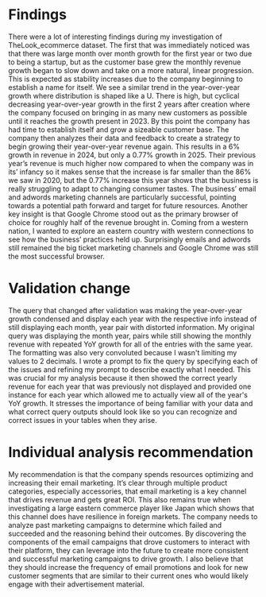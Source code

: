 # Findings
There were a lot of interesting findings during my investigation of TheLook_ecommerce dataset. The first that was immediately noticed was that there was large month over month growth for the first year or two due to being a startup, but as the customer base grew the monthly revenue growth began to slow down and take on a more natural, linear progression. This is expected as stability increases due to the company beginning to establish a name for itself. We see a similar trend in the year-over-year growth where distribution is shaped like a U. There is high, but cyclical decreasing year-over-year growth in the first 2 years after creation where the company focused on bringing in as many new customers as possible until it reaches the growth present in 2023. By this point the company has had time to establish itself and grow a sizeable customer base. The company then analyzes their data and feedback to create a strategy to begin growing their year-over-year revenue again. This results in a 6% growth in revenue in 2024, but only a 0.77% growth in 2025. Their previous year’s revenue is much higher now compared to when the company was in its’ infancy so it makes sense that the increase is far smaller than the 86% we saw in 2020, but the 0.77% increase this year shows that the business is really struggling to adapt to changing consumer tastes. The business’ email and adwords  marketing channels are particularly successful, pointing towards a potential path forward and target for future resources. Another key insight is that Google Chrome stood out as the primary browser of choice for roughly half of the revenue brought in. Coming from a western nation, I wanted to explore an eastern country with western connections to see how the business’ practices held up. Surprisingly emails and adwords still remained the big ticket marketing channels and Google Chrome was still the most successful browser.
# Validation change
The query that changed after validation was making the year-over-year growth condensed and display each year with the respective info instead of still displaying each month, year pair with distorted information. My original query was displaying the month year, pairs while still showing the monthly revenue with repeated YoY growth for all of the entries with the same year. The formatting was also very convoluted because I wasn't limiting my values to 2 decimals. I wrote a prompt to fix the query by specifying each of the issues and refining my prompt to describe exactly what I needed. This was crucial for my analysis because it then showed the correct yearly revenue for each year that was previously not displayed and provided one instance for each year which allowed me to actually view all of the year's YoY growth. It stresses the importance of being familiar with your data and what correct query outputs should look like so you can recognize and correct issues in your tables when they arise.
# Individual analysis recommendation
My recommendation is that the company spends resources optimizing and increasing their email marketing. It’s clear through multiple product categories, especially accessories, that email marketing is a key channel that drives revenue and gets great ROI. This also remains true when investigating a large eastern commerce player like Japan which shows that this channel does have resilience in foreign markets. The company needs to analyze past marketing campaigns to determine which failed and succeeded and the reasoning behind their outcomes. By discovering the components of the email campaigns that drove customers to interact with their platform, they can leverage into the future to create more consistent and successful marketing campaigns to drive growth. I also believe that they should increase the frequency of email promotions and look for new customer segments that are similar to their current ones who would likely engage with their advertisement material.
